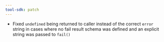 ```yaml
---
tool-sdk: patch
---
```


- Fixed `undefined` being returned to caller instead of the correct `error` string in cases where no fail result schema was defined and an explicit string was passed to `fail()`
